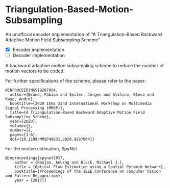 # Triangulation-Based-Motion-Subsampling
An unofficial encoder implementation of "A Triangulation-Based Backward Adaptive Motion Field Subsampling Scheme"

- [X] Encoder implementation
- [ ] Decoder implementation

A backward adaptive motion subsampling scheme to reduce the number of motion vectors to be coded. 

For further specifications of the scheme, please refer to the paper:
```
@INPROCEEDINGS{9287064,
  author={Brand, Fabian and Seiler, Jürgen and Alshina, Elena and Kaup, André},
  booktitle={2020 IEEE 22nd International Workshop on Multimedia Signal Processing (MMSP)}, 
  title={A Triangulation-Based Backward Adaptive Motion Field Subsampling Scheme}, 
  year={2020},
  volume={},
  number={},
  pages={1-6},
  doi={10.1109/MMSP48831.2020.9287064}}
```

For the motion estimation, SpyNet 
```
@inproceedings{spynet2017,
    author = {Ranjan, Anurag and Black, Michael J.},
    title = {Optical Flow Estimation using a Spatial Pyramid Network},
    booktitle={Proceedings of the IEEE Conference on Computer Vision and Pattern Recognition},
    year = {2017}}
```
